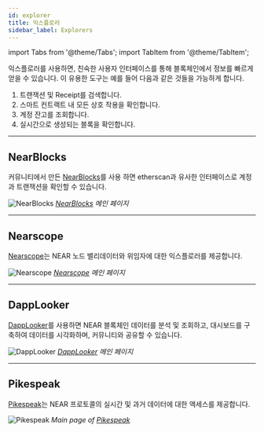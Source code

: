 ```yaml
---
id: explorer
title: 익스플로러
sidebar_label: Explorers
---
```


import Tabs from '@theme/Tabs';
import TabItem from '@theme/TabItem';

익스플로러를 사용하면, 친숙한 사용자 인터페이스를 통해 블록체인에서 정보를 빠르게 얻을 수 있습니다. 이 유용한 도구는 예를 들어 다음과 같은 것들을 가능하게 합니다.

1. 트랜잭션 및 Receipt를 검색합니다.
2. 스마트 컨트랙트 내 모든 상호 작용을 확인합니다.
3. 계정 잔고를 조회합니다.
4. 실시간으로 생성되는 블록을 확인합니다.

---

## NearBlocks

커뮤니티에서 만든 [NearBlocks](https://nearblocks.io/)를 사용 하면 etherscan과 유사한 인터페이스로 계정과 트랜잭션을 확인할 수 있습니다.

![NearBlocks](/docs/assets/explorers/nearblocks.png) *[NearBlocks](https://nearblocks.io/) 메인 페이지*

<hr className="subsection" />

## Nearscope

[Nearscope](https://nearscope.net/)는 NEAR 노드 밸리데이터와 위임자에 대한 익스플로러를 제공합니다.

![Nearscope](/docs/assets/explorers/nearscope.png) *[Nearscope](https://nearscope.net/) 메인 페이지*

<hr className="subsection" />

## DappLooker

[DappLooker](https://dapplooker.com/)를 사용하면 NEAR 블록체인 데이터를 분석 및 조회하고, 대시보드를 구축하여 데이터를 시각화하며, 커뮤니티와 공유할 수 있습니다.

![DappLooker](/docs/assets/explorers/dapplooker.png) *[DappLooker](https://dapplooker.com/) 메인 페이지*


<hr className="subsection" />

## Pikespeak

[Pikespeak](https://pikespeak.ai/)는 NEAR 프로토콜의 실시간 및 과거 데이터에 대한 액세스를 제공합니다.

![Pikespeak](/docs/assets/explorers/pikespeak.png) *Main page of [Pikespeak](https://pikespeak.ai/)*
